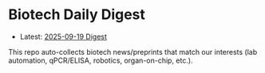# Biotech Daily Digest

- Latest: [2025-09-19 Digest](digest/2025-09-19.md)

This repo auto-collects biotech news/preprints that match our interests (lab automation, qPCR/ELISA, robotics, organ-on-chip, etc.).
